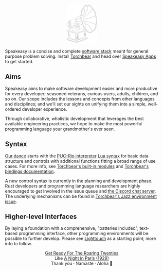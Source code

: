 <p align="center"><a href="https://www.youtube.com/watch?v=jVGgtZ4Qda4"><img width="100" src="record-player.png" alt="speakeasy logo"></a></p>

Speakeasy is a concise and complete [software stack](https://en.wikipedia.org/wiki/Solution_stack) meant for general purpose problem solving.  Install [Torchbear](https://github.com/foundpatterns/torchbear) and head over [Speakeasy Apps](https://github.com/speakeasy-apps) to get started.

## Aims

Speakeasy aims to make software development easier and more productive for every developer; seasoned veterans, curious users, adults, children, and so on.  Our scope includes the lessons and concepts from other languages and disciplines; and we'll set our sights on unifying them into a simple, well-ordered developer experience.

Through collaborative, wholistic development that leverages the best available engineering practices, we hope to make the most powerful programming language your grandmother's ever seen.

## Syntax 

[Our dance](https://www.youtube.com/watch?v=V6QK0xc3mmo) starts with the [PUC-Rio interpreter](https://www.lua.org/manual/5.3/) [Lua syntax](https://en.wikipedia.org/wiki/Lua_(programming_language)#Syntax) for basic data structure and controls with additional functions fitting a broad range of use cases.  For more info, see [Torchbear's built-in modules](https://github.com/foundpatterns/torchbear#built-in-modules) and [Torchbear's bindings documentation](https://foundpatterns.github.io/torchbear-docs/index.html).

A new control syntax is currently in the planning and development phase.  Rust developers and programming language researchers are highly encouraged to get involved in the issue queue and [the Discord chat server](https://discord.gg/f6XSuWs).  The underlying mechanisms can be found in [Torchbear's Jazz environment issue](https://github.com/foundpatterns/torchbear/issues/234).

## Higher-level Interfaces

By laying a foundation with a comprehensive, "batteries included", text-based programming interface, other programming environments will be possible to further develop.  Please see [Lighttouch](https://github.com/foundpatterns/lighttouch) as a starting point; more info to follow.

<p align="center"><a href="https://www.youtube.com/watch?v=xSmL_t2WXMA">Get Ready For The Roaring Twenties</a><br>Like <a href="https://www.youtube.com/watch?v=38mmdw9f5tg">A Night in Paris (1929)</a><br>Thank you · Namaste · Aloha 👋</p>

